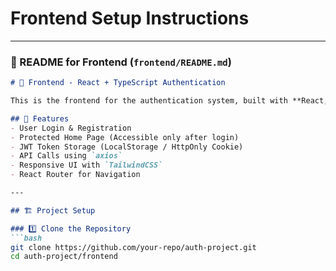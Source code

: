# Frontend Setup Instructions


---

### **📌 README for Frontend (`frontend/README.md`)**  

```md
# 🌟 Frontend - React + TypeScript Authentication

This is the frontend for the authentication system, built with **React, TypeScript, TailwindCSS**, and **React Router**.

## 🚀 Features
- User Login & Registration
- Protected Home Page (Accessible only after login)
- JWT Token Storage (LocalStorage / HttpOnly Cookie)
- API Calls using `axios`
- Responsive UI with `TailwindCSS`
- React Router for Navigation

---

## 🏗️ Project Setup

### 1️⃣ Clone the Repository
```bash
git clone https://github.com/your-repo/auth-project.git
cd auth-project/frontend
